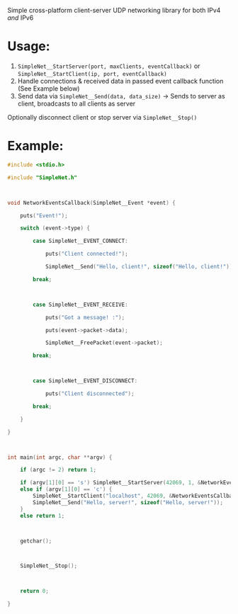 Simple cross-platform client-server UDP networking library for both IPv4 *and* IPv6

# Usage:
1) `SimpleNet__StartServer(port, maxClients, eventCallback)` or `SimpleNet__StartClient(ip, port, eventCallback)`
2) Handle connections & received data in passed event callback function (See Example below)
3) Send data via `SimpleNet__Send(data, data_size)` -> Sends to server as client, broadcasts to all clients as server

Optionally disconnect client or stop server via `SimpleNet__Stop()`

# Example:
```c
#include <stdio.h>

#include "SimpleNet.h"



void NetworkEventsCallback(SimpleNet__Event *event) {

	puts("Event!");

	switch (event->type) {

		case SimpleNet__EVENT_CONNECT:

			puts("Client connected!");

			SimpleNet__Send("Hello, client!", sizeof("Hello, client!"));

		break;



		case SimpleNet__EVENT_RECEIVE:

			puts("Got a message! :");

			puts(event->packet->data);

			SimpleNet__FreePacket(event->packet);

		break;



		case SimpleNet__EVENT_DISCONNECT:

			puts("Client disconnected");

		break;

	}

}



int main(int argc, char **argv) {

	if (argc != 2) return 1;

	if (argv[1][0] == 's') SimpleNet__StartServer(42069, 1, &NetworkEventsCallback);
	else if (argv[1][0] == 'c') {
		SimpleNet__StartClient("localhost", 42069, &NetworkEventsCallback);
		SimpleNet__Send("Hello, server!", sizeof("Hello, server!"));
	}
	else return 1;



	getchar();



	SimpleNet__Stop();



	return 0;

}
```
